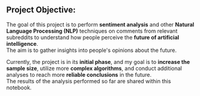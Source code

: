 ## **Project Objective:**

The goal of this project is to perform **sentiment analysis** and other **Natural Language Processing (NLP)** techniques on comments from relevant subreddits to understand how people perceive the **future of artificial intelligence**.  
The aim is to gather insights into people's opinions about the future.

Currently, the project is in its **initial phase**, and my goal is to **increase the sample size**, utilize more **complex algorithms**, and conduct additional analyses to reach more **reliable conclusions** in the future.  
The results of the analysis performed so far are shared within this notebook.

